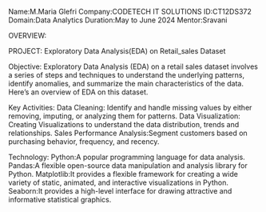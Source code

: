 Name:M.Maria Glefri
Company:CODETECH IT SOLUTIONS
ID:CT12DS372
Domain:Data Analytics
Duration:May to June 2024
Mentor:Sravani 

OVERVIEW:

PROJECT: Exploratory Data Analysis(EDA) on Retail_sales Dataset

Objective:
   Exploratory Data Analysis (EDA) on a retail sales dataset involves a series of steps and techniques to understand the underlying patterns, identify anomalies, and summarize the main characteristics of the data. Here’s an overview of EDA on this dataset.

Key Activities:
  Data Cleaning: Identify and handle missing values by either removing, imputing, or analyzing them for patterns.
  Data Visualization: Creating Visualizations to understand the data distribution, trends and relationships.
  Sales Performance Analysis:Segment customers based on purchasing behavior, frequency, and recency.
  
Technology:
Python:A popular programming language for data analysis.
Pandas:A flexible open-source data manipulation and analysis library for Python.
Matplotlib:It provides a flexible framework for creating a wide variety of static, animated, and interactive visualizations in Python.
Seaborn:It provides a high-level interface for drawing attractive and informative statistical graphics.
